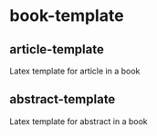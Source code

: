 # book-template

## article-template

Latex template for article in a book

## abstract-template

Latex template for abstract in a book
